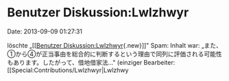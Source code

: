 Benutzer Diskussion:Lwlzhwyr
============================

Date: 2013-09-09 01:27:31

löschte „\[\[[Benutzer
Diskussion:Lwlzhwyr](http://www.yacy-websuche.de/wiki/index.php?title=Benutzer_Diskussion:Lwlzhwyr&action=edit&redlink=1 "Benutzer Diskussion:Lwlzhwyr (Seite nicht vorhanden)"){.new}\]\]"
Spam: Inhalt war:
„また、①から④が正当事由を総合的に判断するという理由で同列に評価される可能性もあります。したがって、借地借家法..."
(einziger Bearbeiter: \[\[Special:Contributions/Lwlzhwyr\|Lwlzhwy
